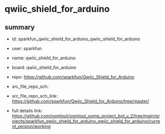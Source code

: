 # qwiic_shield_for_arduino
 
## summary 
* id: sparkfun_qwiic_shield_for_arduino_qwiic_shield_for_arduino
* user: sparkfun
* name: qwiic_shield_for_arduino
* board: qwiic_shield_for_arduino
* repo: https://github.com/sparkfun/Qwiic_Shield_for_Arduino



* src_file_repo_sch: 
* src_file_repo_sch_link: https://github.com/sparkfun/Qwiic_Shield_for_Arduino/tree/master/
* full details link: https://github.com/oomlout/oomlout_oomp_project_bot_v_2/tree/main/projects/sparkfun_qwiic_shield_for_arduino_qwiic_shield_for_arduino/current_version/working  








